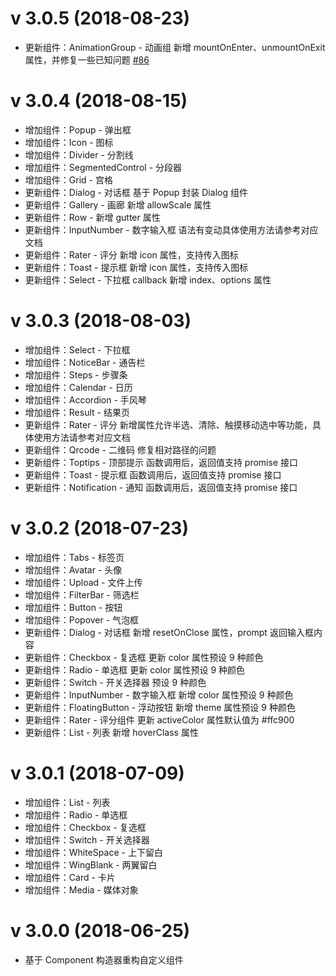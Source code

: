 # v 3.0.5 (2018-08-23)

- 更新组件：AnimationGroup - 动画组 新增 mountOnEnter、unmountOnExit 属性，并修复一些已知问题 [#86](https://github.com/wux-weapp/wux-weapp/issues/86)

# v 3.0.4 (2018-08-15)

- 增加组件：Popup - 弹出框
- 增加组件：Icon - 图标
- 增加组件：Divider - 分割线
- 增加组件：SegmentedControl - 分段器
- 增加组件：Grid - 宫格
- 更新组件：Dialog - 对话框 基于 Popup 封装 Dialog 组件
- 更新组件：Gallery - 画廊 新增 allowScale 属性
- 更新组件：Row - 新增 gutter 属性
- 更新组件：InputNumber - 数字输入框 语法有变动具体使用方法请参考对应文档
- 更新组件：Rater - 评分 新增 icon 属性，支持传入图标
- 更新组件：Toast - 提示框 新增 icon 属性，支持传入图标
- 更新组件：Select - 下拉框 callback 新增 index、options 属性

# v 3.0.3 (2018-08-03)

- 增加组件：Select - 下拉框
- 增加组件：NoticeBar - 通告栏
- 增加组件：Steps - 步骤条
- 增加组件：Calendar - 日历
- 增加组件：Accordion - 手风琴
- 增加组件：Result - 结果页
- 更新组件：Rater - 评分 新增属性允许半选、清除、触摸移动选中等功能，具体使用方法请参考对应文档
- 更新组件：Qrcode - 二维码 修复相对路径的问题
- 更新组件：Toptips - 顶部提示 函数调用后，返回值支持 promise 接口
- 更新组件：Toast - 提示框 函数调用后，返回值支持 promise 接口
- 更新组件：Notification - 通知 函数调用后，返回值支持 promise 接口

# v 3.0.2 (2018-07-23)

- 增加组件：Tabs - 标签页
- 增加组件：Avatar - 头像
- 增加组件：Upload - 文件上传
- 增加组件：FilterBar - 筛选栏
- 增加组件：Button - 按钮
- 增加组件：Popover - 气泡框
- 更新组件：Dialog - 对话框 新增 resetOnClose 属性，prompt 返回输入框内容
- 更新组件：Checkbox - 复选框 更新 color 属性预设 9 种颜色
- 更新组件：Radio - 单选框 更新 color 属性预设 9 种颜色
- 更新组件：Switch - 开关选择器 预设 9 种颜色
- 更新组件：InputNumber - 数字输入框 新增 color 属性预设 9 种颜色
- 更新组件：FloatingButton - 浮动按钮 新增 theme 属性预设 9 种颜色
- 更新组件：Rater - 评分组件 更新 activeColor 属性默认值为 #ffc900
- 更新组件：List - 列表 新增 hoverClass 属性

# v 3.0.1 (2018-07-09)

- 增加组件：List - 列表
- 增加组件：Radio - 单选框
- 增加组件：Checkbox - 复选框
- 增加组件：Switch - 开关选择器
- 增加组件：WhiteSpace - 上下留白
- 增加组件：WingBlank - 两翼留白
- 增加组件：Card - 卡片
- 增加组件：Media - 媒体对象

# v 3.0.0 (2018-06-25)

- 基于 Component 构造器重构自定义组件